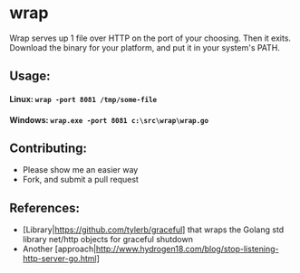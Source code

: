 # wrap

Wrap serves up 1 file over HTTP on the port of your choosing. Then it exits.
Download the binary for your platform, and put it in your system's PATH.

## Usage:

#### Linux: `wrap -port 8081 /tmp/some-file`

#### Windows: `wrap.exe -port 8081 c:\src\wrap\wrap.go`

## Contributing:

* Please show me an easier way
* Fork, and submit a pull request

## References:

* [Library|https://github.com/tylerb/graceful] that wraps the Golang std library net/http objects
for graceful shutdown
* Another [approach|http://www.hydrogen18.com/blog/stop-listening-http-server-go.html]
